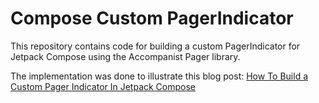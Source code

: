 # Compose Custom PagerIndicator

This repository contains code for building a custom PagerIndicator for Jetpack Compose using the Accompanist Pager library.

The implementation was done to illustrate this blog post: [How To Build a Custom Pager Indicator In Jetpack Compose](https://www.inovex.de/de/blog/custom-pager-indicator-jetpack-compose/)
